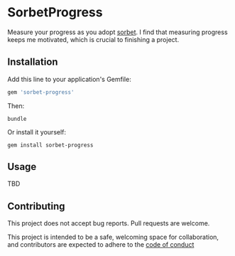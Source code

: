 # SorbetProgress

Measure your progress as you adopt [sorbet](https://sorbet.org/). I find that 
measuring progress keeps me motivated, which is crucial to finishing a project.

## Installation

Add this line to your application's Gemfile:

```ruby
gem 'sorbet-progress'
```

Then:

    bundle

Or install it yourself:

    gem install sorbet-progress

## Usage

TBD

## Contributing

This project does not accept bug reports. Pull requests are welcome. 

This project is intended to be a safe, welcoming space for collaboration, and
contributors are expected to adhere to the [code of conduct](/CODE_OF_CONDUCT.md)
